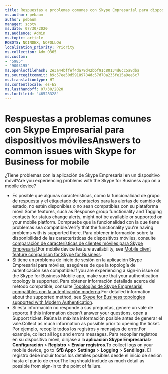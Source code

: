 ```yaml
---
title: Respuestas a problemas comunes con Skype Empresarial para dispositivos móviles
ms.author: pebaum
author: pebaum
manager: scotv
ms.date: 07/30/2020
ms.audience: Admin
ms.topic: article
ROBOTS: NOINDEX, NOFOLLOW
localization_priority: Priority
ms.collection: Adm_O365
ms.custom:
- "5985"
- "9003195"
ms.openlocfilehash: 2e3a44bffef4da79d42bbf91c80134d6cc5a8dba
ms.sourcegitcommit: b9c57ee50d59189784dc57d70a235fe15a9ee6c7
ms.translationtype: HT
ms.contentlocale: es-ES
ms.lasthandoff: 07/30/2020
ms.locfileid: "46528328"
---
```

# <a name="answers-to-common-issues-with-skype-for-business-for-mobile"></a><span data-ttu-id="23a91-102">Respuestas a problemas comunes con Skype Empresarial para dispositivos móviles</span><span class="sxs-lookup"><span data-stu-id="23a91-102">Answers to common issues with Skype for Business for mobile</span></span>

<span data-ttu-id="23a91-103">¿Tiene problemas con la aplicación de Skype Empresarial en un dispositivo móvil?</span><span class="sxs-lookup"><span data-stu-id="23a91-103">Are you experiencing problems with the Skype for Business app on a mobile device?</span></span>

- <span data-ttu-id="23a91-104">Es posible que algunas características, como la funcionalidad de grupo de respuesta y el etiquetado de contactos para las alertas de cambio de estado, no estén disponibles o no sean compatibles con su plataforma móvil.</span><span class="sxs-lookup"><span data-stu-id="23a91-104">Some features, such as Response group functionality and Tagging contacts for status change alerts, might not be available or supported on your mobile platform.</span></span> <span data-ttu-id="23a91-105">Compruebe que la funcionalidad con la que tiene problemas sea compatible.</span><span class="sxs-lookup"><span data-stu-id="23a91-105">Verify that the functionality you're having problems with is supported there.</span></span> <span data-ttu-id="23a91-106">Para obtener información sobre la disponibilidad de las características de dispositivos móviles, consulte [comparación de características de clientes móviles para Skype Empresarial](https://technet.microsoft.com/library/Dn951412.aspx).</span><span class="sxs-lookup"><span data-stu-id="23a91-106">For mobile device feature availability, see [Mobile client feature comparison for Skype for Business](https://technet.microsoft.com/library/Dn951412.aspx).</span></span>
- <span data-ttu-id="23a91-107">Si tiene un problema de inicio de sesión en la aplicación Skype Empresarial para móviles, asegúrese de que la topología de autenticación sea compatible.</span><span class="sxs-lookup"><span data-stu-id="23a91-107">If you are experiencing a sign-in issue on the Skype for Business Mobile app, make sure that your authentication topology is supported.</span></span> <span data-ttu-id="23a91-108">Para obtener información detallada acerca del método compatible, consulte [Topologías de Skype Empresarial compatibles con la autenticación moderna](https://docs.microsoft.com/skypeforbusiness/plan-your-deployment/modern-authentication/topologies-supported).</span><span class="sxs-lookup"><span data-stu-id="23a91-108">For detailed information about the supported method, see [Skype for Business topologies supported with Modern Authentication](https://docs.microsoft.com/skypeforbusiness/plan-your-deployment/modern-authentication/topologies-supported).</span></span>  
- <span data-ttu-id="23a91-109">Si esta información no responde a sus preguntas, genere un vale de soporte.</span><span class="sxs-lookup"><span data-stu-id="23a91-109">If this information doesn't answer your questions, open a Support ticket.</span></span> <span data-ttu-id="23a91-110">Reúna la máxima información posible antes de generar el vale.</span><span class="sxs-lookup"><span data-stu-id="23a91-110">Collect as much information as possible prior to opening the ticket.</span></span> <span data-ttu-id="23a91-111">Por ejemplo, recopile todos los registros y mensajes de error.</span><span class="sxs-lookup"><span data-stu-id="23a91-111">For example, collect all logs and errors messages.</span></span> <span data-ttu-id="23a91-112">Para recopilar registros en su dispositivo móvil, diríjase a la **aplicación Skype Empresarial**>  **Configuración** >  **Registro** >  **Enviar registros**.</span><span class="sxs-lookup"><span data-stu-id="23a91-112">To collect logs on your mobile device, go to  **SfB App**>  **Settings** >  **Logging** >  **Send logs**.</span></span> <span data-ttu-id="23a91-113">El registro debe incluir todos los detalles posibles desde el inicio de sesión hasta el punto de error.</span><span class="sxs-lookup"><span data-stu-id="23a91-113">The log should include as much detail as possible from sign-in to the point of failure.</span></span>
